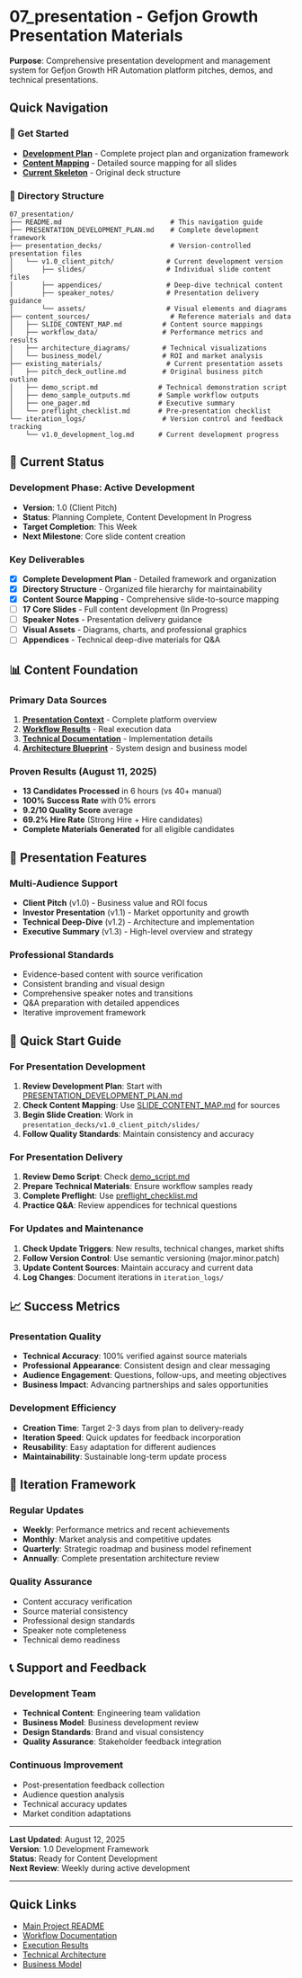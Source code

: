# 07_presentation - Gefjon Growth Presentation Materials

**Purpose**: Comprehensive presentation development and management system for Gefjon Growth HR Automation platform pitches, demos, and technical presentations.

## Quick Navigation

### 🚀 Get Started
- **[Development Plan](PRESENTATION_DEVELOPMENT_PLAN.md)** - Complete project plan and organization framework
- **[Content Mapping](content_sources/SLIDE_CONTENT_MAP.md)** - Detailed source mapping for all slides
- **[Current Skeleton](../../../data/public/new/gefjon_growth_hr_automation_deck_skeleton.md)** - Original deck structure

### 📁 Directory Structure

```
07_presentation/
├── README.md                           # This navigation guide
├── PRESENTATION_DEVELOPMENT_PLAN.md    # Complete development framework
├── presentation_decks/                 # Version-controlled presentation files
│   └── v1.0_client_pitch/             # Current development version
│       ├── slides/                    # Individual slide content files
│       ├── appendices/                # Deep-dive technical content
│       ├── speaker_notes/             # Presentation delivery guidance
│       └── assets/                    # Visual elements and diagrams
├── content_sources/                    # Reference materials and data
│   ├── SLIDE_CONTENT_MAP.md          # Content source mappings
│   ├── workflow_data/                # Performance metrics and results
│   ├── architecture_diagrams/        # Technical visualizations
│   └── business_model/               # ROI and market analysis
├── existing_materials/                # Current presentation assets
│   ├── pitch_deck_outline.md         # Original business pitch outline
│   ├── demo_script.md               # Technical demonstration script
│   ├── demo_sample_outputs.md       # Sample workflow outputs
│   ├── one_pager.md                 # Executive summary
│   └── preflight_checklist.md       # Pre-presentation checklist
└── iteration_logs/                   # Version control and feedback tracking
    └── v1.0_development_log.md      # Current development progress
```

## 🎯 Current Status

### Development Phase: **Active Development**
- **Version**: 1.0 (Client Pitch)
- **Status**: Planning Complete, Content Development In Progress
- **Target Completion**: This Week
- **Next Milestone**: Core slide content creation

### Key Deliverables
- [x] **Complete Development Plan** - Detailed framework and organization
- [x] **Directory Structure** - Organized file hierarchy for maintainability
- [x] **Content Source Mapping** - Comprehensive slide-to-source mapping
- [ ] **17 Core Slides** - Full content development (In Progress)
- [ ] **Speaker Notes** - Presentation delivery guidance
- [ ] **Visual Assets** - Diagrams, charts, and professional graphics
- [ ] **Appendices** - Technical deep-dive materials for Q&A

## 📊 Content Foundation

### Primary Data Sources
1. **[Presentation Context](../../../PRESENTATION_CONTEXT_COMPLETE.md)** - Complete platform overview
2. **[Workflow Results](../../../artifacts/public/hiring/candidates/20250811_consolidated/)** - Real execution data
3. **[Technical Documentation](../../../ai_docs/workflows/hiring/)** - Implementation details
4. **[Architecture Blueprint](../)** - System design and business model

### Proven Results (August 11, 2025)
- **13 Candidates Processed** in 6 hours (vs 40+ manual)
- **100% Success Rate** with 0% errors
- **9.2/10 Quality Score** average
- **69.2% Hire Rate** (Strong Hire + Hire candidates)
- **Complete Materials Generated** for all eligible candidates

## 🎨 Presentation Features

### Multi-Audience Support
- **Client Pitch** (v1.0) - Business value and ROI focus
- **Investor Presentation** (v1.1) - Market opportunity and growth
- **Technical Deep-Dive** (v1.2) - Architecture and implementation
- **Executive Summary** (v1.3) - High-level overview and strategy

### Professional Standards
- Evidence-based content with source verification
- Consistent branding and visual design
- Comprehensive speaker notes and transitions
- Q&A preparation with detailed appendices
- Iterative improvement framework

## 🚀 Quick Start Guide

### For Presentation Development
1. **Review Development Plan**: Start with [PRESENTATION_DEVELOPMENT_PLAN.md](PRESENTATION_DEVELOPMENT_PLAN.md)
2. **Check Content Mapping**: Use [SLIDE_CONTENT_MAP.md](content_sources/SLIDE_CONTENT_MAP.md) for sources
3. **Begin Slide Creation**: Work in `presentation_decks/v1.0_client_pitch/slides/`
4. **Follow Quality Standards**: Maintain consistency and accuracy

### For Presentation Delivery
1. **Review Demo Script**: Check [demo_script.md](existing_materials/demo_script.md)
2. **Prepare Technical Materials**: Ensure workflow samples ready
3. **Complete Preflight**: Use [preflight_checklist.md](existing_materials/preflight_checklist.md)
4. **Practice Q&A**: Review appendices for technical questions

### For Updates and Maintenance
1. **Check Update Triggers**: New results, technical changes, market shifts
2. **Follow Version Control**: Use semantic versioning (major.minor.patch)
3. **Update Content Sources**: Maintain accuracy and current data
4. **Log Changes**: Document iterations in `iteration_logs/`

## 📈 Success Metrics

### Presentation Quality
- **Technical Accuracy**: 100% verified against source materials
- **Professional Appearance**: Consistent design and clear messaging
- **Audience Engagement**: Questions, follow-ups, and meeting objectives
- **Business Impact**: Advancing partnerships and sales opportunities

### Development Efficiency
- **Creation Time**: Target 2-3 days from plan to delivery-ready
- **Iteration Speed**: Quick updates for feedback incorporation
- **Reusability**: Easy adaptation for different audiences
- **Maintainability**: Sustainable long-term update process

## 🔄 Iteration Framework

### Regular Updates
- **Weekly**: Performance metrics and recent achievements
- **Monthly**: Market analysis and competitive updates
- **Quarterly**: Strategic roadmap and business model refinement
- **Annually**: Complete presentation architecture review

### Quality Assurance
- Content accuracy verification
- Source material consistency
- Professional design standards
- Speaker note completeness
- Technical demo readiness

## 📞 Support and Feedback

### Development Team
- **Technical Content**: Engineering team validation
- **Business Model**: Business development review
- **Design Standards**: Brand and visual consistency
- **Quality Assurance**: Stakeholder feedback integration

### Continuous Improvement
- Post-presentation feedback collection
- Audience question analysis
- Technical accuracy updates
- Market condition adaptations

---

**Last Updated**: August 12, 2025  
**Version**: 1.0 Development Framework  
**Status**: Ready for Content Development  
**Next Review**: Weekly during active development

---

## Quick Links
- [Main Project README](../../../README.md)
- [Workflow Documentation](../../../ai_docs/workflows/)
- [Execution Results](../../../artifacts/public/hiring/candidates/20250811_consolidated/)
- [Technical Architecture](../../../ai_docs/context_centric_multi_agent_hr_blueprint/03_architecture/)
- [Business Model](../../../ai_docs/context_centric_multi_agent_hr_blueprint/05_business_model/)